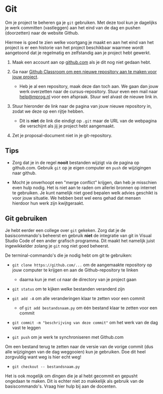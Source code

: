 # Git

Om je project te beheren ga je `git` gebruiken. Met deze tool kun je dagelijks je werk committen (vastleggen) aan het eind van de dag en pushen (doorzetten) naar de website Github.

Hiermee is goed te zien welke voortgang je maakt en aan het eind van het project is er een historie van het project beschikbaar waarmee wordt aangetoond dat je regelmatig en zelfstandig aan je project hebt gewerkt.

1. Maak een account aan op [github.com](https://github.com/) als je dit nog niet gedaan hebt.

2. Ga naar [Github Classroom om een nieuwe repository aan te maken voor jouw project](https://classroom.github.com/a/MSAwEkpO).

    - Heb je al een repository, maak deze dan toch aan. We gaan dan jouw werk overzetten naar de cursus-repository. Stuur even een mail naar <help@mprog.nl> voor een afspraak. Stuur wel alvast de nieuwe link in.

3. Stuur hieronder de link naar de pagina van jouw nieuwe repository in, zodat we deze op een rijtje hebben.

    - Dit is **niet** de link die eindigt op `.git` maar de URL van de webpagina die verschijnt als jij je project hebt aangemaakt.

4. Zet je proposal-document niet in je git-repository.

## Tips

- Zorg dat je in de regel **nooit** bestanden wijzigt via de pagina op github.com. Gebruik `git` op je eigen computer en `push` de wijzigingen naar github.

- Mocht je onverhoopt een "merge conflict" krijgen, dan heb je misschien even hulp nodig. Het is niet aan te raden om allerlei bronnen op internet te gebruiken. Je kunt namelijk niet goed bepalen welk advies geschikt is voor jouw situatie. We hebben best wel eens gehad dat mensen hierdoor hun werk zijn kwijtgeraakt.

## Git gebruiken

Je hebt eerder een college over `git` gekeken. Zorg dat je de basiscommando's beheerst en gebruik **niet** de integratie van git in Visual Studio Code of een ander grafisch programma. Dit maakt het namelijk juist ingewikkelder zolang je `git` nog niet goed beheerst.

De terminal-commando's die je nodig hebt om git te gebruiken:

- `git clone https://github.com/...` om de aangemaakte repository op jouw computer te krijgen en aan de Github-repository te linken

    - daarna kun je met `cd` naar de directory van je project gaan

- `git status` om te kijken welke bestanden veranderd zijn

- `git add -A` om alle veranderingen klaar te zetten voor een commit

    - of `git add bestandsnaam.py` om één bestand klaar te zetten voor een commit

- `git commit -m "beschrijving van deze commit"` om het werk van de dag vast te leggen

- `git push` om je werk te synchroniseren met Github.com

Om een bestand terug te zetten naar de versie van de vorige commit (dus alle wijzigingen van de dag weggooien) kun je gebruiken. Doe dit heel zorgvuldig want weg is hier echt weg!

- `git checkout -- bestandsnaam.py`

Het is ook mogelijk om dingen die je al hebt gecommit en gepusht ongedaan te maken. Dit is echter niet zo makkelijk als gebruik van de basiscommando's. Vraag hier hulp bij aan de docenten.
